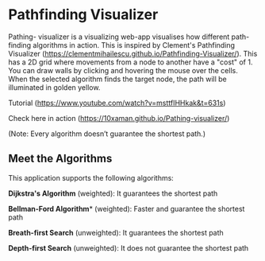 # Pathfinding Visualizer

Pathing- visualizer is a visualizing web-app visualises how different path-finding algorithms in action. This is inspired by Clement's Pathfinding Visualizer (https://clementmihailescu.github.io/Pathfinding-Visualizer/). This has a 2D grid where movements from a node to another have a "cost" of 1. You can draw walls by clicking and hovering the mouse over the cells. When the selected algorithm finds the target node, the path will be illuminated in golden yellow.

Tutorial (https://www.youtube.com/watch?v=msttfIHHkak&t=631s)

Check here in action (https://10xaman.github.io/Pathing-visualizer/)

(Note: Every algorithm doesn’t guarantee the shortest path.)


## Meet the Algorithms

This application supports the following algorithms: 

**Dijkstra's Algorithm** (weighted): It guarantees the shortest path

**Bellman-Ford Algorithm*** (weighted): Faster and guarantee the shortest path

**Breath-first Search** (unweighted): It guarantees the shortest path

**Depth-first Search** (unweighted): It does not guarantee the shortest path
